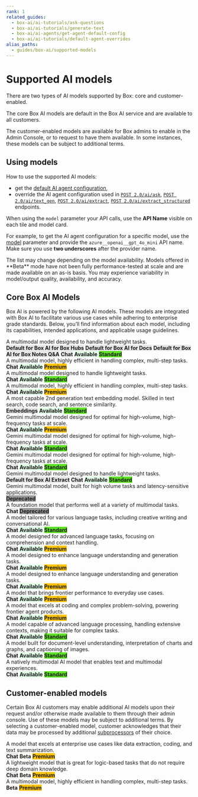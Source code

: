 ```yaml
---
rank: 1
related_guides:
  - box-ai/ai-tutorials/ask-questions
  - box-ai/ai-tutorials/generate-text
  - box-ai/ai-agents/get-agent-default-config
  - box-ai/ai-tutorials/default-agent-overrides
alias_paths:
  - guides/box-ai/supported-models
---
```


# Supported AI models

There are two types of AI models supported by Box: core and customer-enabled.

The core Box AI models are default in the Box AI service and are available to
all customers.

The customer-enabled models are available for Box admins to enable in the Admin
Console, or to request to have them available. In some instances, these models
can be subject to additional terms.

## Using models

How to use the supported AI models:

- get the [default AI agent configuration][agent],
- override the AI agent configuration used in [`POST 2.0/ai/ask`][ask], [`POST 2.0/ai/text_gen`][text-gen], [`POST 2.0/ai/extract`][extract], [`POST 2.0/ai/extract_structured`][extract-structured] endpoints.

When using the `model` parameter your API calls, use the **API Name** visible on each tile and model card.

For example, to get the AI agent configuration for a specific model, use the [model][ai-model] parameter and provide the `azure__openai__gpt_4o_mini` API name. Make sure you use **two underscores** after the provider name.

<Message type='notice'>
The list may change depending on the model availability.
Models offered in **Beta** mode have not been fully performance-tested at scale and are made available on an as-is basis. You may experience variability in model/output quality, availability, and accuracy.
</Message>

## Core Box AI Models

Box AI is powered by the following AI models. These models are integrated with Box AI to facilitate various use cases while adhering to enterprise grade standards. Below, you’ll find information about each model, including its capabilities, intended applications, and applicable usage guidelines.

<TileGrid rows="2">
		<Tile type="gpt" title="azure__openai__gpt_4_1_mini" href="/guides/box-ai/ai-models/azure-openai-gpt-4-1-mini-model-card">
      A multimodal model designed to handle lightweight tasks.
			<div>
			<strong style="background-color: #e8e8e8">Default for Box AI for Box Hubs</strong>
      <strong style="background-color: #e8e8e8">Default for Box AI for Docs</strong>
      <strong style="background-color: #e8e8e8">Default for Box AI for Box Notes Q&A</strong>
			<strong style="background-color: #e8e8e8">Chat</strong>
			<strong style="background-color: #e1ffe7">Available</strong>
			<strong style="background-color: #5ddf24 ">Standard</strong>
      </div>
    </Tile>
		<Tile type="gpt" title="azure__openai__gpt_4_1" href="/guides/box-ai/ai-models/azure-openai-gpt-4-1-model-card">
    	A multimodal model, highly efficient in handling complex, multi-step tasks.
      <div>
			<strong style="background-color: #e8e8e8">Chat</strong>
      <strong style="background-color: #e1ffe7">Available</strong>
			<strong style="background-color: #fec30c ">Premium</strong>
      </div>
    </Tile>
    <Tile type="gpt" title="azure__openai__gpt_4o_mini" href="/guides/box-ai/ai-models/azure-openai-gpt-4o-mini-model-card">
      A multimodal model designed to handle lightweight tasks.
			<div>
			<strong style="background-color: #e8e8e8">Chat</strong>
			<strong style="background-color: #e1ffe7">Available</strong>
			<strong style="background-color: #5ddf24 ">Standard</strong>
      </div>
    </Tile>
    <Tile type="gpt" title="azure__openai__gpt_4o" href="/guides/box-ai/ai-models/azure-openai-gpt-4o-model-card">
      A multimodal model, highly efficient in handling complex, multi-step tasks.
      <div>
        <strong style="background-color: #e8e8e8">Chat</strong>
        <strong style="background-color: #e1ffe7">Available</strong>
				<strong style="background-color: #fec30c ">Premium</strong>
      </div>
    </Tile>
    <Tile type="gpt" title="azure__openai__text_embedding_ada_002" href="/guides/box-ai/ai-models/azure-text-embedding-ada-002-model-card">
      A most capable 2nd generation text embedding model. Skilled in
      text search, code search, and sentence similarity.
      <div>
        <strong style="background-color: #e8e8e8">Embeddings</strong>
        <strong style="background-color: #e1ffe7">Available</strong>
				<strong style="background-color: #5ddf24 ">Standard</strong>
      </div>
    </Tile>
		<Tile type="gemini" title="google__gemini_2_5_pro_preview" href="/guides/box-ai/ai-models/google-gemini-2-5-pro-review-model-card">
      Gemini multimodal model designed for optimal for high-volume, high-frequency tasks at scale.
      <div>
        <strong style="background-color: #e8e8e8">Chat</strong>
        <strong style="background-color: #e1ffe7">Available</strong>
				<strong style="background-color: #fec30c ">Premium</strong>
      </div>
    </Tile>
		<Tile type="gemini" title="google__gemini_2_5_flash_preview" href="/guides/box-ai/ai-models/google-gemini-2-5-flash-preview-model-card">
      Gemini multimodal model designed for optimal for high-volume, high-frequency tasks at scale.
      <div>
        <strong style="background-color: #e8e8e8">Chat</strong>
        <strong style="background-color: #e1ffe7">Available</strong>
				<strong style="background-color: #5ddf24 ">Standard</strong>
      </div>
    </Tile>
    <Tile type="gemini" title="google__gemini_2_0_flash_001" href="/guides/box-ai/ai-models/google-gemini-2-0-flash-001-model-card">
      Gemini multimodal model designed for optimal for high-volume, high-frequency tasks at scale.
      <div>
        <strong style="background-color: #e8e8e8">Chat</strong>
        <strong style="background-color: #e1ffe7">Available</strong>
				<strong style="background-color: #5ddf24 ">Standard</strong>
      </div>
    </Tile>
    <Tile type="gemini" title="google__gemini_2_0_flash_lite_preview" href="/guides/box-ai/ai-models/google-gemini-2-0-flash-lite-preview-02-05">
      Gemini multimodal model designed to handle lightweight tasks.
      <div>
			<strong style="background-color: #e8e8e8">Default for Box AI Extract</strong>
        <strong style="background-color: #e8e8e8">Chat</strong>
        <strong style="background-color: #e1ffe7">Available</strong>
				<strong style="background-color: #5ddf24 ">Standard</strong>
      </div>
    </Tile>
    <Tile type="gemini" title="google__gemini_1_5_flash_001" href="/guides/box-ai/ai-models/google-gemini-1-5-flash-001-model-card">
      Gemini multimodal model, built for high volume tasks and latency-sensitive applications.
      <div>
        <strong style="background-color: #999999">Deprecated</strong>
      </div>
    </Tile>
    <Tile type="gemini" title="google__gemini_1_5_pro_001" href="/guides/box-ai/ai-models/google-gemini-1-5-pro-001-model-card">
        A foundation model that performs well at a variety of multimodal tasks.
      <div>
        <strong style="background-color: #e8e8e8">Chat</strong>
        <strong style="background-color: #999999">Deprecated</strong>
      </div>
    </Tile>
    <Tile type="model" title="aws__claude_3_haiku" href="/guides/box-ai/ai-models/aws-claude-3-haiku-model-card">
      A model tailored for various language tasks, including creative writing and conversational AI.
      <div>
        <strong style="background-color: #e8e8e8">Chat</strong>
        <strong style="background-color: #e1ffe7">Available</strong>
				<strong style="background-color: #5ddf24 ">Standard</strong>
      </div>
    </Tile>
    <Tile type="model" title="aws__claude_3_sonnet" href="/guides/box-ai/ai-models/aws-claude-3-sonnet-model-card">
       A model designed for advanced language tasks, focusing on comprehension and context handling.
      <div>
        <strong style="background-color: #e8e8e8">Chat</strong>
        <strong style="background-color: #e1ffe7">Available</strong>
				<strong style="background-color: #fec30c ">Premium</strong>
      </div>
    </Tile>
     <Tile type="model" title="aws__claude_3_5_sonnet" href="/guides/box-ai/ai-models/aws-claude-3-5-sonnet-model-card">
      A model designed to enhance language understanding and generation tasks.
      <div>
        <strong style="background-color: #e8e8e8">Chat</strong>
        <strong style="background-color: #e1ffe7">Available</strong>
				<strong style="background-color: #fec30c ">Premium</strong>
      </div>
    </Tile>
		<Tile type="model" title="aws__claude_3_7_sonnet" href="/guides/box-ai/ai-models/aws-claude-3-7-sonnet-model-card">
      A model designed to enhance language understanding and generation tasks.
      <div>
        <strong style="background-color: #e8e8e8">Chat</strong>
        <strong style="background-color: #e1ffe7">Available</strong>
				<strong style="background-color: #fec30c ">Premium</strong>
      </div>
    </Tile>
		<Tile type="model" title="aws__claude_4_sonnet" href="/guides/box-ai/ai-models/aws-claude-4-sonnet-model-card">
      A model that brings frontier performance to everyday use cases.
      <div>
        <strong style="background-color: #e8e8e8">Chat</strong>
        <strong style="background-color: #e1ffe7">Available</strong>
				<strong style="background-color: #fec30c ">Premium</strong>
      </div>
    </Tile>
		<Tile type="model" title="aws__claude_4_opus" href="/guides/box-ai/ai-models/aws-claude-4-opus-model-card">
      A model that excels at coding and complex problem-solving, powering frontier agent products.
      <div>
        <strong style="background-color: #e8e8e8">Chat</strong>
        <strong style="background-color: #e1ffe7">Available</strong>
				<strong style="background-color: #fec30c ">Premium</strong>
      </div>
    </Tile>
     <Tile type="model" title="aws__titan_text_lite" href="/guides/box-ai/ai-models/aws-titan-text-lite-model-card">
      A model capable of advanced language processing, handling extensive contexts, making it suitable for complex tasks.
      <div>
        <strong style="background-color: #e8e8e8">Chat</strong>
        <strong style="background-color: #e1ffe7">Available</strong>
				<strong style="background-color: #5ddf24 ">Standard</strong>
      </div>
    </Tile>
		<Tile type="model" title="ibm__llama_3_2_90b_vision_instruct" href="/guides/box-ai/ai-models/ibm-llama-3-2-90b-vision-instruct-model-card">
      A model built for document-level understanding, interpretation of charts and graphs, and captioning of images.
      <div>
        <strong style="background-color: #e8e8e8">Chat</strong>
				<strong style="background-color: #e1ffe7">Available</strong>
				<strong style="background-color: #5ddf24 ">Standard</strong>
      </div>
    </Tile>
		<Tile type="model" title="ibm__llama_4_scout" href="/guides/box-ai/ai-models/ibm-llama-4-scout-model-card">
      A natively multimodal AI model that enables text and multimodal experiences.
      <div>
        <strong style="background-color: #e8e8e8">Chat</strong>
				<strong style="background-color: #e1ffe7">Available</strong>
				<strong style="background-color: #5ddf24 ">Standard</strong>
      </div>
    </Tile>
</TileGrid>

## Customer-enabled models

Certain Box AI customers may enable additional AI models upon their request and/or otherwise made available to them through their admin console. Use of these models may be subject to additional terms. By selecting a customer-enabled model, customer acknowledges that their data may be processed by additional [subprocessors][subprocessors] of their choice.

<TileGrid rows="2">
		<Tile type="model" title="xai__grok_3_beta" href="/guides/box-ai/ai-models/xai-grok-3-beta-model-card">
      A model that excels at enterprise use cases like data extraction, coding, and text summarization.
      <div>
        <strong style="background-color: #e8e8e8">Chat</strong>
				<strong style="background-color: #fffbf3">Beta</strong>
				<strong style="background-color: #fec30c ">Premium</strong>
      </div>
    </Tile>
		<Tile type="model" title="xai__grok_3_mini_reasoning_beta" href="/guides/box-ai/ai-models/xai-grok-3-mini-beta-model-card">
      A lightweight model that is great for logic-based tasks that do not require deep domain knowledge.
      <div>
        <strong style="background-color: #e8e8e8">Chat</strong>
				<strong style="background-color: #fffbf3">Beta</strong>
				<strong style="background-color: #fec30c ">Premium</strong>
      </div>
    </Tile>
		<Tile type="gpt" title="azure__openai__gpt_o3" href="/guides/box-ai/ai-models/azure-openai-gpt-o3-model-card">
    	A multimodal model, highly efficient in handling complex, multi-step tasks.
      <div>
      <strong style="background-color: #fffbf3">Beta</strong>
			<strong style="background-color: #fec30c ">Premium</strong>
      </div>
    </Tile>
</TileGrid>

[ask]: e://post_ai_ask
[text-gen]: e://post_ai_text_gen
[extract]: e://post_ai_extract
[extract-structured]: e://post_ai_extract_structured
[agent]: e://get_ai_agent_default
[azure-ai-mini-4o-model]: https://learn.microsoft.com/en-us/azure/ai-services/openai/concepts/models?tabs=python-secure#gpt-4o-and-gpt-4-turbo
[vertex-ai-model]: https://cloud.google.com/vertex-ai/generative-ai/docs/learn/models#models
[vertex-ai-gemini-models]: https://cloud.google.com/vertex-ai/generative-ai/docs/learn/models#gemini-models
[vertex-text-models]: https://cloud.google.com/vertex-ai/generative-ai/docs/model-reference/text
[azure-ai-embeddings]: https://learn.microsoft.com/en-us/azure/ai-services/openai/concepts/models#embeddings
[ai-model]: e://get-ai-agent-default#param-model
[aws-claude]: https://aws.amazon.com/bedrock/claude/
[aws-titan]: https://aws.amazon.com/bedrock/titan/
[subprocessors]: https://www.box.com/legal/subprocessors